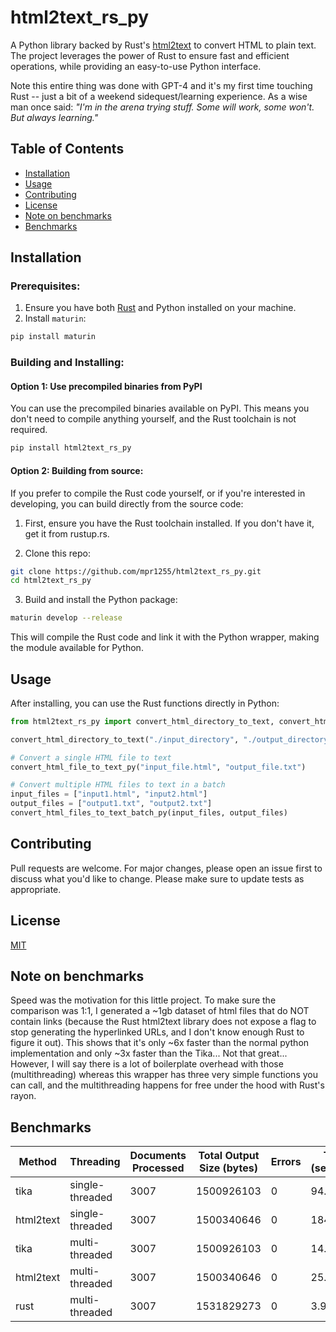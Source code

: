 # html2text_rs_py
A Python library backed by Rust's [html2text](https://docs.rs/html2text) to convert HTML to plain text. The project leverages the power of Rust to ensure fast and efficient operations, while providing an easy-to-use Python interface.

Note this entire thing was done with GPT-4 and it's my first time touching Rust -- just a bit of a weekend sidequest/learning experience. As a wise man once said: *"I'm in the arena trying stuff. Some will work, some won't. But always learning."*

## Table of Contents
- [Installation](#installation)
- [Usage](#usage)
- [Contributing](#contributing)
- [License](#license)
- [Note on benchmarks](#Note-on-benchmarks)
- [Benchmarks](#Benchmarks)

## Installation

### Prerequisites:
1. Ensure you have both [Rust](https://www.rust-lang.org/tools/install) and Python installed on your machine.
2. Install `maturin`:

```bash
pip install maturin
```

### Building and Installing:

#### Option 1: Use precompiled binaries from PyPI
You can use the precompiled binaries available on PyPI. This means you don't need to compile anything yourself, and the Rust toolchain is not required.

```bash
pip install html2text_rs_py
```

#### Option 2: Building from source:
If you prefer to compile the Rust code yourself, or if you're interested in developing, you can build directly from the source code:

1. First, ensure you have the Rust toolchain installed. If you don't have it, get it from rustup.rs.

2. Clone this repo:

```bash
git clone https://github.com/mpr1255/html2text_rs_py.git
cd html2text_rs_py
```

3. Build and install the Python package:

```bash
maturin develop --release
```

This will compile the Rust code and link it with the Python wrapper, making the module available for Python.

## Usage

After installing, you can use the Rust functions directly in Python:

```python
from html2text_rs_py import convert_html_directory_to_text, convert_html_file_to_text_py, convert_html_files_to_text_batch_py

convert_html_directory_to_text("./input_directory", "./output_directory")

# Convert a single HTML file to text
convert_html_file_to_text_py("input_file.html", "output_file.txt")

# Convert multiple HTML files to text in a batch
input_files = ["input1.html", "input2.html"]
output_files = ["output1.txt", "output2.txt"]
convert_html_files_to_text_batch_py(input_files, output_files)
```

## Contributing

Pull requests are welcome. For major changes, please open an issue first to discuss what you'd like to change. Please make sure to update tests as appropriate.

## License
[MIT](https://choosealicense.com/licenses/mit)

## Note on benchmarks

Speed was the motivation for this little project. To make sure the comparison was 1:1, I generated a ~1gb dataset of html files that do NOT contain links  (because the Rust html2text library does not expose a flag to stop generating the hyperlinked URLs, and I don't know enough Rust to figure it out). This shows that it's only ~6x faster than the normal python implementation and only ~3x faster than the Tika... Not that great... However, I will say there is a lot of boilerplate overhead with those (multithreading) whereas this wrapper has three very simple functions you can call, and the multithreading happens for free under the hood with Rust's rayon.

## Benchmarks

| Method | Threading | Documents Processed | Total Output Size (bytes) | Errors | Time (seconds) |
| --- | --- | --- | --- | --- | --- |
| tika | single-threaded | 3007 | 1500926103 | 0 | 94.76 |
| html2text | single-threaded | 3007 | 1500340646 | 0 | 184.90 |
| tika | multi-threaded | 3007 | 1500926103 | 0 | 14.29 |
| html2text | multi-threaded | 3007 | 1500340646 | 0 | 25.65 |
| rust | multi-threaded | 3007 | 1531829273 | 0 | 3.92 |